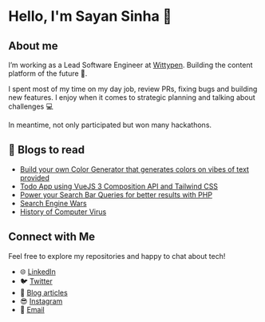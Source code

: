 # Hello, I'm Sayan Sinha 👋

## About me

I’m working as a Lead Software Engineer at [Wittypen](https://wittypen.com). Building the content platform of the future 💎.

I spent most of my time on my day job, review PRs, fixing bugs and building new features. I enjoy when it comes to strategic planning and talking about challenges 💻

In meantime, not only participated but won many hackathons.


## 📰 Blogs to read
- [Build your own Color Generator that generates colors on vibes of text provided](https://medium.com/@sayansinha5/build-your-own-ai-text-to-color-generator-8a3e6fac17b2)
- [Todo App using VueJS 3 Composition API and Tailwind CSS](https://medium.com/@sayansinha5/todo-app-using-vuejs-3-composition-api-and-tailwind-css-ee7c82854357)
- [Power your Search Bar Queries for better results with PHP](https://medium.com/@sayansinha5/power-your-search-queries-for-better-results-with-php-eb439e92f74a)
- [Search Engine Wars](https://medium.com/@sayansinha5/search-engines-wars-d46c9d1a4bb0)
- [History of Computer Virus](https://medium.com/@sayansinha5/computer-virus-and-its-history-f2dcec54393f)


## Connect with Me

Feel free to explore my repositories and happy to chat about tech!

- 🌐 [LinkedIn](https://www.linkedin.com/in/sayansinha5)
- 🐦 [Twitter](https://twitter.com/sayansinha51)
- 📰 [Blog articles](https://medium.com/@sayansinha5)
- 😎 [Instagram](https://instagram.com/mrsupermb)
- 📧 [Email](mailto:sayansinha5@gmail.com)
